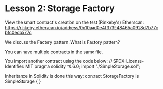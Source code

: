 # Lesson 2: Storage Factory

View the smart contract's creation on the test (Rinkeby's) Etherscan: https://rinkeby.etherscan.io/address/0x10aad0e4f373948465a0928d7b77cbfc0ecb577c

We discuss the Factory pattern. What is Factory pattern?

You can have multiple contracts in the same file.

You import another contract using the code below:
// SPDX-License-Identifier: MIT
pragma solidity ^0.6.0;
import "./SimpleStorage.sol";


Inheritance in Solidity is done this way: 
contract StorageFactory is SimpleStorage {
}
